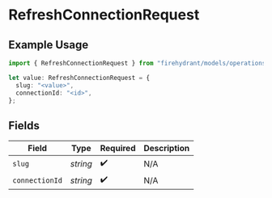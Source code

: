 # RefreshConnectionRequest

## Example Usage

```typescript
import { RefreshConnectionRequest } from "firehydrant/models/operations";

let value: RefreshConnectionRequest = {
  slug: "<value>",
  connectionId: "<id>",
};
```

## Fields

| Field              | Type               | Required           | Description        |
| ------------------ | ------------------ | ------------------ | ------------------ |
| `slug`             | *string*           | :heavy_check_mark: | N/A                |
| `connectionId`     | *string*           | :heavy_check_mark: | N/A                |